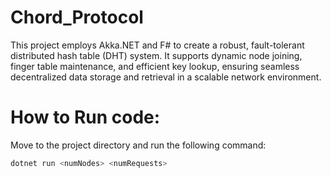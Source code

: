 # Chord_Protocol
This project employs Akka.NET and F# to create a robust, fault-tolerant distributed hash table (DHT) system. It supports dynamic node joining, finger table maintenance, and efficient key lookup, ensuring seamless decentralized data storage and retrieval in a scalable network environment.
# How to Run code:
Move to the project directory and run the following command:
```bash
dotnet run <numNodes> <numRequests>
```
